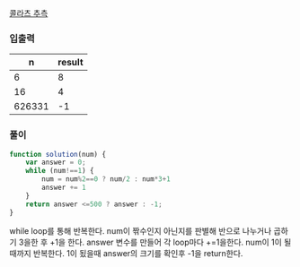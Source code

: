 [콜라츠 추측](https://programmers.co.kr/learn/courses/30/lessons/12943?language=javascript)

### 입출력

| n | result |
| --- | --- |
| 6 | 8 |
| 16 | 4 |
| 626331 | -1 |

### 풀이

```jsx
function solution(num) {
    var answer = 0;
    while (num!==1) {
        num = num%2==0 ? num/2 : num*3+1
        answer += 1
    }
    return answer <=500 ? answer : -1;
}
```

while loop를 통해 반복한다. num이 짞수인지 아닌지를 판별해 반으로 나누거나 곱하기 3을한 후 +1을 한다. answer 변수를 만들어 각 loop마다 +=1을한다. num이 1이 될때까지 반복한다. 1이 됬을때 answer의 크기를 확인후 -1을 return한다.
